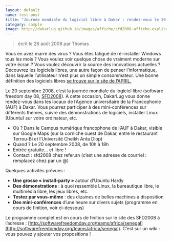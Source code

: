 ```yaml
---
layout: default
name: test-post
title: "Journée mondiale du logiciel libre à Dakar : rendez-vous le 20 septembre à l'AUF !"
category: sample
image: http://dakarlug.github.io/images/affiche/sfd2008-affiche-explications.png
---
```


> écrit le 26 août 2008 par Thomas

Vous en avez marre des virus ? Vous êtes fatigué de ré-installer Windows tous les mois ? Vous voulez voir quelque chose de vraiment moderne sur votre écran ? Vous voulez découvrir la source des innovations actuelles ? Découvrez les logiciels libres, une autre façon de penser l’informatique, dans laquelle l’utilisateur n’est plus un simple consommateur. Une bonne définition des logiciels libres [se trouve sur le site de l’APRIL.](http://april.org/articles/intro/ll.html)

Le 20 septembre 2008, c’est la journée mondiale du logiciel libre (software freedom day 08, [SFD2008](http://softwarefreedomday.org/)). A cette occasion, DakarLug vous donne rendez-vous dans les locaux de l’Agence universitaire de la Francophonie (AUF) à Dakar. Vous pourrez participer à des mini-conférences sur différents thèmes, suivre des démonstrations de logiciels, installer Linux (Ubuntu) sur votre ordinateur, etc.

* Où ? Dans le Campus numérique francophone de l’AUF à Dakar, visible sur Google Maps (sur la corniche ouest de Dakar, entre le restaurant Terrou-Bi et l’Université Cheikh Anta Diop)
* Quand ? Le 20 septembre 2008, de 10h à 18h
* Entrée gratuite… et libre !
* Contact : sfd2008 chez refer.sn (c’est une adresse de courriel : remplacez chez par un @)

Quelques activités prévues :

* **Une grosse « install-party »** autour d’Ubuntu Hardy
* **Des démonstrations** : à quoi ressemble Linux,  la bureautique libre, le multimédia libre, les jeux libres, etc.
* **Testez par vous-même** : des dizaines de belles machines à disposition
* **Des mini-conférences** d’une heure sur divers sujets (programme en cours de finition, voir ci-dessous)

Le programme complet est en cours de finition sur le site des SFD2008 à l’adresse : [http://softwarefreedomday.org/teams/africa/senegal](http://softwarefreedomday.org/teams/africa/senegal). C’est sur un wiki : vous pouvez y ajouter vos propositions !

